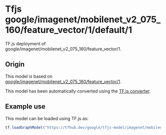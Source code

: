 # Tfjs google/imagenet/mobilenet_v2_075_160/feature_vector/1/default/1
TF.js deployment of google/imagenet/mobilenet_v2_075_160/feature_vector/1.

<!-- parent-model: google/imagenet/mobilenet_v2_075_160/feature_vector/1 -->

## Origin

This model is based on [google/imagenet/mobilenet_v2_075_160/feature_vector/1](https://tfhub.dev/google/imagenet/mobilenet_v2_075_160/feature_vector/1).

This model has been automatically converted using the [TF.js converter](https://github.com/tensorflow/tfjs/tree/master/tfjs-converter).

## Example use
This model can be loaded using TF.js as:

```javascript
tf.loadGraphModel("https://tfhub.dev/google/tfjs-model/imagenet/mobilenet_v2_075_160/feature_vector/1/default/1", { fromTFHub: true })
```
